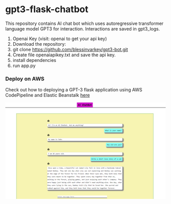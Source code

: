 # gpt3-flask-chatbot

This repository contains AI chat bot which uses autoregressive transformer language model GPT3 for interaction. Interactions are saved in gpt3_logs.

1. Openai Key (visit: openai to get your api key)
2. Download the repository:
3. git clone https://github.com/blessinvarkey/gpt3-bot.git
4. Create file openaiapikey.txt and save the api key.
5. install dependencies
6. run app.py

### Deploy on AWS
Check out how to deploying a GPT-3 flask application using AWS CodePipeline and Elastic Beanstalk [here](https://medium.com/@contact.blessin/deploying-a-gpt-3-flask-application-on-aws-codepipeline-and-elastic-beanstalk-681cd2ece897)

![bot](BotV2.png)


